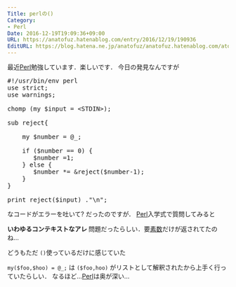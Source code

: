 ```yaml
---
Title: perlの()
Category:
- Perl
Date: 2016-12-19T19:09:36+09:00
URL: https://anatofuz.hatenablog.com/entry/2016/12/19/190936
EditURL: https://blog.hatena.ne.jp/anatofuz/anatofuz.hatenablog.com/atom/entry/8599973812278688583
---
```


<p>最近<a class="keyword" href="http://d.hatena.ne.jp/keyword/Perl">Perl</a>勉強しています．楽しいです．
今日の発見なんですが</p>

<pre class="code lang-perl" data-lang="perl" data-unlink><span class="synPreProc">#!/usr/bin/env perl</span>
<span class="synStatement">use strict</span>;
<span class="synStatement">use warnings</span>;

<span class="synStatement">chomp</span> (<span class="synStatement">my</span> <span class="synIdentifier">$input</span> = <span class="synIdentifier">&lt;STDIN&gt;</span>);

<span class="synStatement">sub </span><span class="synIdentifier">reject</span>{

    <span class="synStatement">my</span> <span class="synIdentifier">$number</span> = <span class="synIdentifier">@_</span>;

    <span class="synStatement">if</span> (<span class="synIdentifier">$number</span> == <span class="synConstant">0</span>) {
       <span class="synIdentifier">$number</span> =<span class="synConstant">1</span>;
    } <span class="synStatement">else</span> {
       <span class="synIdentifier">$number</span> *= <span class="synIdentifier">&amp;reject</span>(<span class="synIdentifier">$number</span>-<span class="synConstant">1</span>); 
    }
}

<span class="synStatement">print</span> reject(<span class="synIdentifier">$input</span>) .<span class="synConstant">&quot;</span><span class="synSpecial">\n</span><span class="synConstant">&quot;</span>;
</pre>


<p>なコードがエラーを吐いて? だったのですが．
<a class="keyword" href="http://d.hatena.ne.jp/keyword/Perl">Perl</a>入学式で質問してみると</p>

<p><strong> いわゆるコンテキストなアレ </strong>
問題だったらしい．要<a class="keyword" href="http://d.hatena.ne.jp/keyword/%C1%C7%BF%F4">素数</a>だけが返されてたのね…</p>

<p>どうもただ <code>()</code>使っているだけに感じていた</p>

<p><code>my($foo,$hoo) = @_;</code> は
<code>($foo,hoo)</code> がリストとして解釈されたから上手く行っていたらしい．
なるほど…<a class="keyword" href="http://d.hatena.ne.jp/keyword/Perl">Perl</a>は奥が深い…</p>
